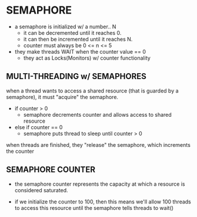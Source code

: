 # SEMAPHORE
- a semaphore is initialized w/ a number.. N
    - it can be decremented until it reaches 0. 
    - it can then be incremented until it reaches N.
    - counter must always be 0 <= n <= 5
- they make threads WAIT when the counter value == 0
    - they act as Locks(Monitors) w/ counter functionality
    
## MULTI-THREADING w/ SEMAPHORES
when a thread wants to access a shared resource (that is guarded by
a semaphore), it must "acquire" the semaphore.
- if counter > 0
    - semaphore decrements counter and allows access to shared resource
- else if counter == 0
    - semaphore puts thread to sleep until counter > 0

when threads are finished, they "release" the semaphore, which
increments the counter
    
## SEMAPHORE COUNTER
- the semaphore counter represents the capacity at which a resource is 
considered saturated. 

- if we initialize the counter to 100, then this means we'll allow 100 
threads to access this resource until the semaphore tells threads to wait()